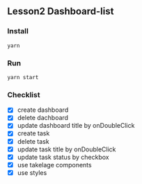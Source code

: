 ## Lesson2 Dashboard-list

### Install
`yarn`
### Run
`yarn start`

### Checklist
- [x] create dashboard
- [x] delete dachboard
- [x] update dashboard title by onDoubleClick
- [x] create task
- [x] delete task
- [x] update task title by onDoubleClick
- [x] update task status by checkbox 
- [x] use takelage components
- [x] use styles  
